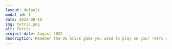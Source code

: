 ```yaml
---
layout: default
modal-id: 1
date: 2022-08-10
img: tetris.png
alt: Tetris
project-date: August 2022
description: Remeber the OG brick game you used to play on your retro console? This is Tetris on steroids!
---
```

